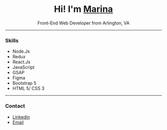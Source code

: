 <h1 align="center">Hi! I'm <a href="https://portfolio-mvstoyan-2021-2022.netlify.app" target="_blank">Marina</a></h1>
<p align="center">Front-End Web Developer from Arlington, VA</p>

<hr>
<h3>Skills</h3>
   <ul>
      <li>Node.Js</li>
      <li>Redux</li>
      <li>React.Js</li>
      <li>JavaScript</li>
      <lijQuery</li>
      <li>GSAP</li>
      <li>Figma</li>
      <li>Bootstrap 5</li>
      <li>HTML 5/ CSS 3</li>
   </ul>
   
   <hr>
<h3>Contact</h3>
   <ul>
      <li><a href="https://www.linkedin.com/in/marina-tilton-9172b0227/" target="_blank">Linkedin</a></li>
      <li><a href="mailto:m.v.stoyan@gmail.com" target="_blank">Email</a></li>
   </ul>

<!--
**mvstoyan/mvstoyan** is a ✨ _special_ ✨ repository because its `README.md` (this file) appears on your GitHub profile.

Here are some ideas to get you started:

- 🔭 I’m currently working on ...
- 🌱 I’m currently learning ...
- 👯 I’m looking to collaborate on ...
- 🤔 I’m looking for help with ...
- 💬 Ask me about ...
- 📫 How to reach me: ...
- 😄 Pronouns: ...
- ⚡ Fun fact: ...
-->
